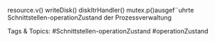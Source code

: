 resource.v()
writeDisk()
diskItrHandler()
mutex.p()ausgef¨uhrte
Schnittstellen-operationZustand der Prozessverwaltung

   Tags & Topics:
   #Schnittstellen-operationZustand
   #operationZustand